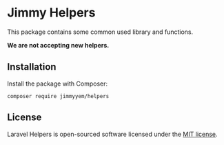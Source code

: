 # Jimmy Helpers

This package contains some common used library and functions.

**We are not accepting new helpers.**

## Installation

Install the package with Composer:

    composer require jimmyyem/helpers

## License

Laravel Helpers is open-sourced software licensed under the [MIT license](LICENSE.md).